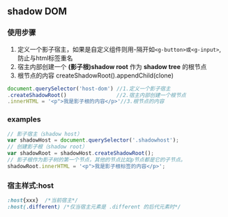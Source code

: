 
## shadow DOM

### 使用步骤
1. 定义一个影子宿主，如果是自定义组件则用-隔开如`<g-button>或<g-input>`,防止与html标签重名
2. 宿主内部创建一个 **(影子根)shadow root** 作为 **shadow tree** 的根节点
3. 根节点的内容 createShadowRoot().appendChild(clone)
```javascript
document.querySelector('host-dom') //1.定义一个影子宿主
.createShadowRoot()				   //2.宿主内部创建一个根节点
.innerHTML = '<p">我是影子根的内容</p>'//3.根节点的内容
```

### examples
```javascript
// 影子宿主（shadow host）
var shadowHost = document.querySelector('.shadowhost');
// 创建影子根（shadow root）
var shadowRoot = shadowHost.createShadowRoot();
// 影子根作为影子树的第一个节点，其他的节点比如p节点都是它的子节点。
shadowRoot.innerHTML = '<p">我是影子根标签的内容</p>';    
```

### 宿主样式:host

```css
:host{xxx} 	/*当前宿主*/
:host(.different) /*仅当宿主元素是 .different 的后代元素时*/
```

